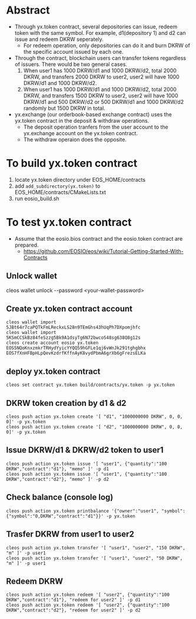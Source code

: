 # Abstract
* Through yx.token contract, several depositories can issue, redeem token with the same symbol. For example, d1(depository 1) and d2 can issue and redeem DKRW seperately. 
  * For redeem operation, only depositories can do it and burn DKRW of the specific account issued by each one.
* Through the contract, blockchain users can transfer tokens regardless of issuers. There would be two general cases.
  1. When user1 has 1000 DKRW/d1 and 1000 DKRW/d2, total 2000 DKRW, and transfers 2000 DKRW to user2, user2 will have 1000 DKRW/d1 and 1000 DKRW/d2.
  1. When user1 has 1000 DKRW/d1 and 1000 DKRW/d2, total 2000 DKRW, and transfers 1500 DKRW to user2, user2 will have 1000 DKRW/d1 and 500 DKRW/d2 or 500 DKRW/d1 and 1000 DKRW/d2 randomly but 1500 DKRW in total.
* yx.exchange (our orderbook-based exchange contract) uses the yx.token contract in the deposit & withdraw operations.
   * The deposit operation tranfers from the user account to the yx.exchange account on the yx.token contract.
   * The withdraw operaion does the opposite.

# To build yx.token contract
1. locate yx.token directory under EOS_HOME/contracts
1. add `add_subdirectory(yx.token)` to EOS_HOME/contracts/CMakeLists.txt
1. run eosio_build.sh

# To test yx.token contract

* Assume that the eosio.bios contract and the eosio.token contract are prepared.
   * https://github.com/EOSIO/eos/wiki/Tutorial-Getting-Started-With-Contracts

## Unlock wallet
cleos wallet unlock --password \<your-wallet-password\>

## Create yx.token contract account
```
cleos wallet import 5JBt64r7caPQTkFmLReckxLS28n9TEmGhs43hUqPh7DXpomjhfc
cleos wallet import 5KSmCCSkBz84feSzzg5Bk9A1dsyTg6N72bwcoS48sg638Q8g12s
cleos create account eosio yx.token EOS5NQoKnxzmkrTRHydYyicYYQQ59hGFLe1qj6vWnJk291tghgbhx EOS7fXnHFBpHLpQevKzdrfKffnAyK8vydPbmA6grXb6gFrezsELKa
```

## deploy yx.token contract
`cleos set contract yx.token build/contracts/yx.token -p yx.token`

## DKRW token creation by d1 & d2
```
cleos push action yx.token create '[ "d1", "1000000000 DKRW", 0, 0, 0]' -p yx.token
cleos push action yx.token create '[ "d2", "1000000000 DKRW", 0, 0, 0]' -p yx.token
```

## Issue DKRW/d1 & DKRW/d2 token to user1
```
cleos push action yx.token issue '[ "user1", {"quantity":"100 DKRW","contract":"d1"}, "memo" ]' -p d1
cleos push action yx.token issue '[ "user1", {"quantity":"100 DKRW","contract":"d2"}, "memo" ]' -p d2
```

## Check balance (console log)
`cleos push action yx.token printbalance '{"owner":"user1", "symbol":{"symbol":"0,DKRW","contract":"d1"}}' -p yx.token`

## Trasfer DKRW from user1 to user2
```
cleos push action yx.token transfer '[ "user1", "user2", "150 DKRW", "m" ]' -p user1
cleos push action yx.token transfer '[ "user1", "user2", "50 DKRW", "m" ]' -p user1
```

## Redeem DKRW
```
cleos push action yx.token redeem '[ "user2", {"quantity":"100 DKRW","contract":"d1"}, "redeem for user2" ]' -p d1
cleos push action yx.token redeem '[ "user2", {"quantity":"100 DKRW","contract":"d2"}, "redeem for user2" ]' -p d2
```